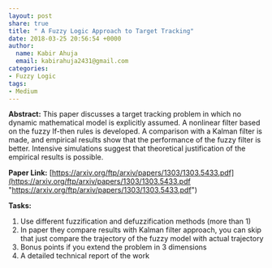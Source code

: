 ```yaml
---
layout: post
share: true
title: " A Fuzzy Logic Approach to Target Tracking"
date: 2018-03-25 20:56:54 +0000
author:
  name: Kabir Ahuja
  email: kabirahuja2431@gmail.com
categories:
- Fuzzy Logic
tags:
- Medium
---
```

**Abstract:** This paper discusses a target tracking problem in which no dynamic mathematical model is explicitly assumed. A nonlinear filter based on the fuzzy If-then rules is developed. A comparison with a Kalman filter is made, and empirical results show that the performance of the fuzzy filter is better. Intensive simulations suggest that theoretical justification of the empirical results is possible.   

**Paper Link:** [https://arxiv.org/ftp/arxiv/papers/1303/1303.5433.pdf](https://arxiv.org/ftp/arxiv/papers/1303/1303.5433.pdf "https://arxiv.org/ftp/arxiv/papers/1303/1303.5433.pdf")

**Tasks:**

1. Use different fuzzification and defuzzification methods (more than 1)
2. In paper they compare results with Kalman filter approach, you can skip that just compare the trajectory of the fuzzy model with actual trajectory
3. Bonus points if you extend the problem in 3 dimensions 
4. A detailed technical report of the work